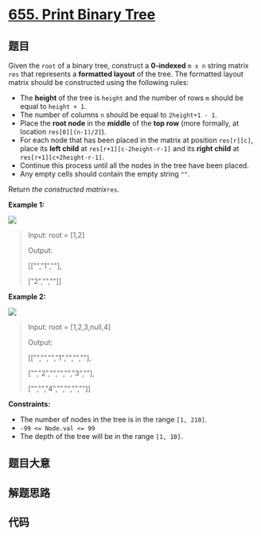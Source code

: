 # [655. Print Binary Tree](https://leetcode.com/problems/print-binary-tree/)

## 题目

Given the `root` of a binary tree, construct a **0-indexed** `m x n` string
matrix `res` that represents a **formatted layout** of the tree. The formatted
layout matrix should be constructed using the following rules:

  * The **height** of the tree is `height` and the number of rows `m` should be equal to `height + 1`.
  * The number of columns `n` should be equal to `2height+1 - 1`.
  * Place the **root node** in the **middle** of the **top row** (more formally, at location `res[0][(n-1)/2]`).
  * For each node that has been placed in the matrix at position `res[r][c]`, place its **left child** at `res[r+1][c-2height-r-1]` and its **right child** at `res[r+1][c+2height-r-1]`.
  * Continue this process until all the nodes in the tree have been placed.
  * Any empty cells should contain the empty string `""`.

Return _the constructed matrix_`res`.



**Example 1:**

![](https://assets.leetcode.com/uploads/2021/05/03/print1-tree.jpg)

> Input: root = [1,2]
> 
> Output: 
> 
> [["","1",""],
> 
>  ["2","",""]]

**Example 2:**

![](https://assets.leetcode.com/uploads/2021/05/03/print2-tree.jpg)

> Input: root = [1,2,3,null,4]
> 
> Output: 
> 
> [["","","","1","","",""],
> 
>  ["","2","","","","3",""],
> 
>  ["","","4","","","",""]]

**Constraints:**

  * The number of nodes in the tree is in the range `[1, 210]`.
  * `-99 <= Node.val <= 99`
  * The depth of the tree will be in the range `[1, 10]`.


## 题目大意

## 解题思路

## 代码

```javascript

```



